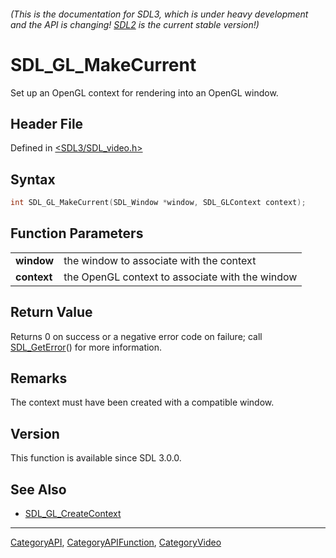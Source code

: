 ###### (This is the documentation for SDL3, which is under heavy development and the API is changing! [SDL2](https://wiki.libsdl.org/SDL2/) is the current stable version!)
# SDL_GL_MakeCurrent

Set up an OpenGL context for rendering into an OpenGL window.

## Header File

Defined in [<SDL3/SDL_video.h>](https://github.com/libsdl-org/SDL/blob/main/include/SDL3/SDL_video.h)

## Syntax

```c
int SDL_GL_MakeCurrent(SDL_Window *window, SDL_GLContext context);
```

## Function Parameters

|                 |                                                 |
| --------------- | ----------------------------------------------- |
| **window**      | the window to associate with the context        |
| **context**     | the OpenGL context to associate with the window |

## Return Value

Returns 0 on success or a negative error code on failure; call
[SDL_GetError](SDL_GetError)() for more information.

## Remarks

The context must have been created with a compatible window.

## Version

This function is available since SDL 3.0.0.

## See Also

- [SDL_GL_CreateContext](SDL_GL_CreateContext)

----
[CategoryAPI](CategoryAPI), [CategoryAPIFunction](CategoryAPIFunction), [CategoryVideo](CategoryVideo)

